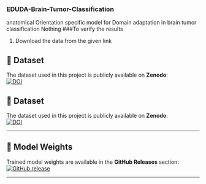 ### EDUDA-Brain-Tumor-Classification
anatomical Orientation specific model for Domain adaptation in brain tumor classification
Nothing
###To verify the results
1) Download the data from the given link 
## 📂 Dataset  
The dataset used in this project is publicly available on **Zenodo**:  
[![DOI](https://zenodo.org/badge/DOI/10.5281/zenodo.17136905.svg)](https://doi.org/10.5281/zenodo.17136905)


## 📂 Dataset  
The dataset used in this project is publicly available on **Zenodo**:  
[![DOI](https://zenodo.org/badge/DOI/10.5281/zenodo.17136905.svg)](https://doi.org/10.5281/zenodo.17136905)

---

## 🧠 Model Weights  
Trained model weights are available in the **GitHub Releases** section:  
[![GitHub release](https://img.shields.io/github/v/release/Prajyot1901/EDUDA-Brain-Tumor-Classification?label=Download%20Model%20Weights&color=blue)](https://github.com/Prajyot1901/EDUDA-Brain-Tumor-Classification/releases)

---
